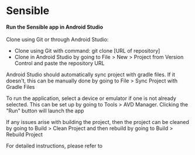 # Sensible

<b> Run the Sensible app in Android Studio</b><br><br>
Clone using Git or through Android Studio:
- Clone using Git with command: git clone [URL of repository]
- Clone in Android Studio by going to File > New > Project from Version Control and paste the repository URL

Android Studio should automatically sync project with gradle files. If it doesn't, this can be manually done by going to File > Sync Project with Gradle Files

To run the application, select a device or emulator if one is not already selected. This can be set up by going to Tools > AVD Manager. Clicking the "Run" button will launch the app

If any issues arise with building the project, then the project can be cleaned by going to Build > Clean Project and then rebuild by going to Build > Rebuild Project

For detailed instructions, please refer to 
